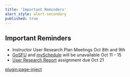 ```yaml
---
title: 'Important Reminders'
alert_style: alert-secondary
published: true
---
```


## Important Reminders

* Instructor User Research Plan Meetings Oct 8th and 9th
* [GoSFU](https://www.sfu.ca/students/advising-resources/help.html) and [mySchedule](https://www.sfu.ca/students/enrollment/myschedule.html) will be unavailable Oct 11 - 15
* [User Research Report](https://canvas.sfu.ca/courses/47119/assignments/387247) assignment due Oct 21

[plugin:page-inject](../../canvaslms-assignments/weekly-review-quizzes/week-05?template=partials/linkbutton)
